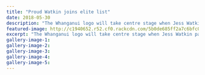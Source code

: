 ```yaml
---
title: "Proud Watkin joins elite list"
date: 2018-05-30
description: "The Whanganui logo will take centre stage when Jess Watkin pads up for the White Ferns in Britain..."
featured-image: http://c1940652.r52.cf0.rackcdn.com/5b0de685ff2a7c6bfc0020a5/Jess-Watkin-chron-30-May.jpg
excerpt: "The Whanganui logo will take centre stage when Jess Watkin pads up for the White Ferns in Britain thanks to avid cricket fan, Mayor Hamish McDouall."
gallery-image-1: 
gallery-image-2: 
gallery-image-3: 
gallery-image-4: 
gallery-image-5: 
---
```

